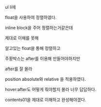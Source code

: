 ul li에

float을 사용하여 정렬하였다.

inline block을 주어 정렬하는거같은데 

제대로 이해를 못해 

알고있는 float을 통해 정렬하고 

주황박스는 after를 이용해 만들어야하지만

after를 잘 몰라 

position absolute와
relative 을 적용하였다.

hover:after도 어떻게 줘야할지 몰라 너무 답답하다.

contents01을 제대로 이해하고 완성해야겠다.

